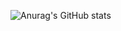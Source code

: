 ![Anurag's GitHub stats](https://github-readme-stats.vercel.app/api?username=aletex1994&show_icons=true&theme=shades-of-purple)
